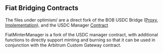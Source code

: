 ## Fiat Bridging Contracts


The files under optimism/ are a direct fork of the BOB USDC Bridge ([Proxy](https://explorer.gobob.xyz/address/0xe497788f8fcc30b773c9a181a0ffe2e60645ce90?tab=contract), [Implementation](https://explorer.gobob.xyz/address/0xF3f7831F9ebF1065dAD83b8Eb579b47D29F9198F)), and the USDC Manager [Contract](https://explorer.gobob.xyz/address/0x6b9f677B6c45c32F5f10A5EfA14bDfefE2135B67?tab=contract)


FiatMinterManager is a fork of the USDC manager contract, with additional functions to directly support minting and burning so that it can be used in conjunction with the Arbitrum Custom Gateway contract.